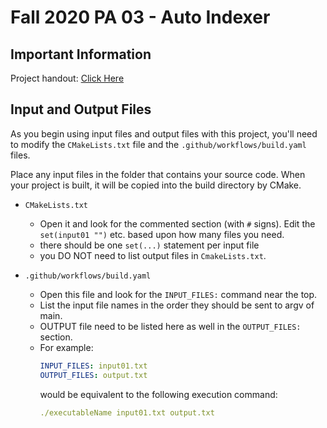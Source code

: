 # Fall 2020 PA 03 - Auto Indexer

## Important Information

Project handout:  [Click Here](https://smucse2341.github.io/cs2341-f2020/projects/pa02/)

## Input and Output Files

As you begin using input files and output files with this project, 
you'll need to modify the `CMakeLists.txt` file and the `.github/workflows/build.yaml`
files.  

Place any input files in the folder that contains your source code.  When your project is built, it will be copied into the build directory by CMake. 

- `CMakeLists.txt`
    - Open it and look for the commented section (with `#` signs).  Edit the `set(input01 "")` etc.
    based upon how many files you need.
    - there should be one `set(...)` statement per input file
    - you DO NOT need to list output files in `CmakeLists.txt`.
    
- `.github/workflows/build.yaml`
    - Open this file and look for the `INPUT_FILES:` command near the top.
    - List the input file names in the order they should be sent to argv of main. 
    - OUTPUT file need to be listed here as well in the `OUTPUT_FILES:` section. 
    - For example:
        ```yaml
        INPUT_FILES: input01.txt
        OUTPUT_FILES: output.txt
        ```
      would be equivalent to the following execution command:
      ```yaml
      ./executableName input01.txt output.txt
      ```   
